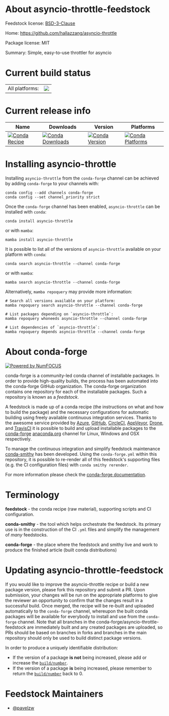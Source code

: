 About asyncio-throttle-feedstock
================================

Feedstock license: [BSD-3-Clause](https://github.com/conda-forge/asyncio-throttle-feedstock/blob/main/LICENSE.txt)

Home: https://github.com/hallazzang/asyncio-throttle

Package license: MIT

Summary: Simple, easy-to-use throttler for asyncio

Current build status
====================


<table><tr><td>All platforms:</td>
    <td>
      <a href="https://dev.azure.com/conda-forge/feedstock-builds/_build/latest?definitionId=17735&branchName=main">
        <img src="https://dev.azure.com/conda-forge/feedstock-builds/_apis/build/status/asyncio-throttle-feedstock?branchName=main">
      </a>
    </td>
  </tr>
</table>

Current release info
====================

| Name | Downloads | Version | Platforms |
| --- | --- | --- | --- |
| [![Conda Recipe](https://img.shields.io/badge/recipe-asyncio--throttle-green.svg)](https://anaconda.org/conda-forge/asyncio-throttle) | [![Conda Downloads](https://img.shields.io/conda/dn/conda-forge/asyncio-throttle.svg)](https://anaconda.org/conda-forge/asyncio-throttle) | [![Conda Version](https://img.shields.io/conda/vn/conda-forge/asyncio-throttle.svg)](https://anaconda.org/conda-forge/asyncio-throttle) | [![Conda Platforms](https://img.shields.io/conda/pn/conda-forge/asyncio-throttle.svg)](https://anaconda.org/conda-forge/asyncio-throttle) |

Installing asyncio-throttle
===========================

Installing `asyncio-throttle` from the `conda-forge` channel can be achieved by adding `conda-forge` to your channels with:

```
conda config --add channels conda-forge
conda config --set channel_priority strict
```

Once the `conda-forge` channel has been enabled, `asyncio-throttle` can be installed with `conda`:

```
conda install asyncio-throttle
```

or with `mamba`:

```
mamba install asyncio-throttle
```

It is possible to list all of the versions of `asyncio-throttle` available on your platform with `conda`:

```
conda search asyncio-throttle --channel conda-forge
```

or with `mamba`:

```
mamba search asyncio-throttle --channel conda-forge
```

Alternatively, `mamba repoquery` may provide more information:

```
# Search all versions available on your platform:
mamba repoquery search asyncio-throttle --channel conda-forge

# List packages depending on `asyncio-throttle`:
mamba repoquery whoneeds asyncio-throttle --channel conda-forge

# List dependencies of `asyncio-throttle`:
mamba repoquery depends asyncio-throttle --channel conda-forge
```


About conda-forge
=================

[![Powered by
NumFOCUS](https://img.shields.io/badge/powered%20by-NumFOCUS-orange.svg?style=flat&colorA=E1523D&colorB=007D8A)](https://numfocus.org)

conda-forge is a community-led conda channel of installable packages.
In order to provide high-quality builds, the process has been automated into the
conda-forge GitHub organization. The conda-forge organization contains one repository
for each of the installable packages. Such a repository is known as a *feedstock*.

A feedstock is made up of a conda recipe (the instructions on what and how to build
the package) and the necessary configurations for automatic building using freely
available continuous integration services. Thanks to the awesome service provided by
[Azure](https://azure.microsoft.com/en-us/services/devops/), [GitHub](https://github.com/),
[CircleCI](https://circleci.com/), [AppVeyor](https://www.appveyor.com/),
[Drone](https://cloud.drone.io/welcome), and [TravisCI](https://travis-ci.com/)
it is possible to build and upload installable packages to the
[conda-forge](https://anaconda.org/conda-forge) [anaconda.org](https://anaconda.org/)
channel for Linux, Windows and OSX respectively.

To manage the continuous integration and simplify feedstock maintenance
[conda-smithy](https://github.com/conda-forge/conda-smithy) has been developed.
Using the ``conda-forge.yml`` within this repository, it is possible to re-render all of
this feedstock's supporting files (e.g. the CI configuration files) with ``conda smithy rerender``.

For more information please check the [conda-forge documentation](https://conda-forge.org/docs/).

Terminology
===========

**feedstock** - the conda recipe (raw material), supporting scripts and CI configuration.

**conda-smithy** - the tool which helps orchestrate the feedstock.
                   Its primary use is in the construction of the CI ``.yml`` files
                   and simplify the management of *many* feedstocks.

**conda-forge** - the place where the feedstock and smithy live and work to
                  produce the finished article (built conda distributions)


Updating asyncio-throttle-feedstock
===================================

If you would like to improve the asyncio-throttle recipe or build a new
package version, please fork this repository and submit a PR. Upon submission,
your changes will be run on the appropriate platforms to give the reviewer an
opportunity to confirm that the changes result in a successful build. Once
merged, the recipe will be re-built and uploaded automatically to the
`conda-forge` channel, whereupon the built conda packages will be available for
everybody to install and use from the `conda-forge` channel.
Note that all branches in the conda-forge/asyncio-throttle-feedstock are
immediately built and any created packages are uploaded, so PRs should be based
on branches in forks and branches in the main repository should only be used to
build distinct package versions.

In order to produce a uniquely identifiable distribution:
 * If the version of a package **is not** being increased, please add or increase
   the [``build/number``](https://docs.conda.io/projects/conda-build/en/latest/resources/define-metadata.html#build-number-and-string).
 * If the version of a package **is** being increased, please remember to return
   the [``build/number``](https://docs.conda.io/projects/conda-build/en/latest/resources/define-metadata.html#build-number-and-string)
   back to 0.

Feedstock Maintainers
=====================

* [@pavelzw](https://github.com/pavelzw/)

